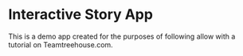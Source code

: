 # Interactive Story App
This is a demo app created for the purposes of following allow with a tutorial on Teamtreehouse.com.

